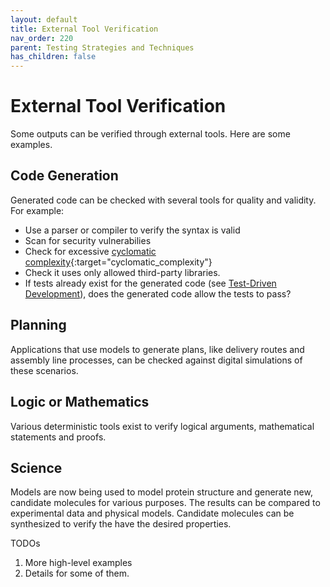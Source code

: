 ```yaml
---
layout: default
title: External Tool Verification
nav_order: 220
parent: Testing Strategies and Techniques
has_children: false
---
```


# External Tool Verification

Some outputs can be verified through external tools. Here are some examples.

## Code Generation

Generated code can be checked with several tools for quality and validity. For example:

* Use a parser or compiler to verify the syntax is valid
* Scan for security vulnerabilies
* Check for excessive [cyclomatic complexity](https://en.wikipedia.org/wiki/Cyclomatic_complexity){:target="cyclomatic_complexity"}
* Check it uses only allowed third-party libraries.
* If tests already exist for the generated code (see [Test-Driven Development]({{site.baseurl}}/glossary/#test-driven-development)), does the generated code allow the tests to pass?

## Planning

Applications that use models to generate plans, like delivery routes and assembly line processes, can be checked against digital simulations of these scenarios.

## Logic or Mathematics

Various deterministic tools exist to verify logical arguments, mathematical statements and proofs.

## Science

Models are now being used to model protein structure and generate new, candidate molecules for various purposes. The results can be compared to experimental data and physical models. Candidate molecules can be synthesized to verify the have the desired properties.


TODOs
1. More high-level examples
2. Details for some of them.

